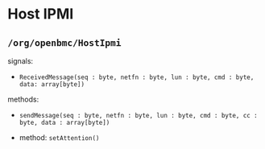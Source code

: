 
# Host IPMI

## `/org/openbmc/HostIpmi`

signals:

   *  `ReceivedMessage(seq : byte, netfn : byte, lun : byte, cmd : byte, data: array[byte])`

methods:

   *  `sendMessage(seq : byte, netfn : byte, lun : byte, cmd : byte, cc : byte, data : array[byte])`
   
  * method: `setAttention()`

 
